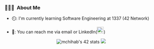 


### 👨🏻‍💻 &nbsp;About Me


- ⏲️: I'm currently learning Software Engineering at 1337 (42 Network)

- 🍏: You can reach me via email or LinkedIn([<img alt="chihab-med | LinkedIn" width="22px" src="https://icon-library.com/images/linked-in-icon-small/linked-in-icon-small-24.jpg" />](https://www.linkedin.com/in/medshihab))
<div align="center">
<a src="https://github.com/oakoudad/badge42"><img src="https://badge.mediaplus.ma/greenbinary/mchihab" alt="mchihab's 42 stats" /></a>
<img  src="https://github-readme-stats.vercel.app/api?username=sh1hvb&show_icons=true&hide_border=true&theme=radical"  >
<div/>
<div align="center">
<!-- [<img src="https://img.shields.io/badge/Portfolio-%23000000.svg?&style=for-the-badge&logo=react&logoColor=61DAFB">](http://mchihab.me)
[<img src="https://img.shields.io/badge/Gmail-D14836?style=for-the-badge&logo=gmail&logoColor=white">](https://mail.google.com/mail/?view=cm&fs=1&to=medchihab651@gmail.com)
[<img src="https://img.shields.io/badge/instagram-%23E4405F.svg?&style=for-the-badge&logo=instagram&logoColor=white">](https://www.instagram.com/shihvb.me/)
<div/> -->


